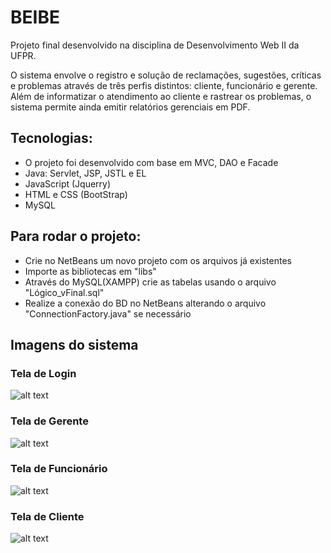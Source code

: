 # BEIBE

Projeto final desenvolvido na disciplina de Desenvolvimento Web II da UFPR.

O sistema envolve o registro e solução de reclamações, sugestões, críticas e problemas através de três perfis distintos: cliente, funcionário e gerente. Além de informatizar o atendimento ao cliente e rastrear os problemas, o sistema permite ainda emitir relatórios gerenciais em PDF.

## Tecnologias:
- O projeto foi desenvolvido com base em MVC, DAO e Facade
- Java: Servlet, JSP, JSTL e EL
- JavaScript (Jquerry)
- HTML e CSS (BootStrap)
- MySQL

## Para rodar o projeto:
- Crie no NetBeans um novo projeto com os arquivos já existentes
- Importe as bibliotecas em "libs"
- Através do MySQL(XAMPP) crie as tabelas usando o arquivo "Lógico_vFinal.sql"
- Realize a conexão do BD no NetBeans alterando o arquivo "ConnectionFactory.java" se necessário

## Imagens do sistema

### Tela de Login
![alt text](https://github.com/r94oliveira/beibe/blob/main/web/img/git-login.png?raw=true)

### Tela de Gerente
![alt text](https://github.com/r94oliveira/beibe/blob/main/web/img/git-gerente.png?raw=true)

### Tela de Funcionário
![alt text](https://github.com/r94oliveira/beibe/blob/main/web/img/git-funcionario.png?raw=true)

### Tela de Cliente
![alt text](https://github.com/r94oliveira/beibe/blob/main/web/img/git-cliente.png?raw=true)